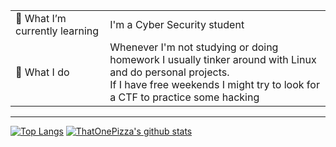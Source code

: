 <table>
  <tr>
    <td width= "30%">🌱 What I’m currently learning</td>
    <td width= "70%">I'm a Cyber Security student</td>
  </tr>
  <tr>
    <td width= "30%">🔭 What I do</td>
    <td width= "70%">Whenever I'm not studying or doing homework I usually tinker around with Linux and do personal projects.<br/>If I have free weekends I might try to look for a CTF to practice some hacking</td>
  </tr>
</table>

---

[![Top Langs](https://github-readme-stats.vercel.app/api/top-langs/?username=ThatOnePizza&layout=compact&show_icons=true&include_all_commits=true&count_private=true&hide=TeX&langs_count=10)](https://github.com/anuraghazra/github-readme-stats)
[![ThatOnePizza's github stats](https://github-readme-stats.vercel.app/api?username=ThatOnePizza&hide=stars,prs,issues&count_private=true&show_icons=true&theme=radical)](https://github.com/anuraghazra/github-readme-stats)

